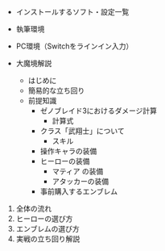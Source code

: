 - インストールするソフト・設定一覧
- 執筆環境
- PC環境（Switchをラインイン入力）

- 大魔境解説
  - はじめに
  - 簡易的な立ち回り
  - 前提知識
    - ゼノブレイド3におけるダメージ計算
      - 計算式
    - クラス「武翔士」について
        - スキル
    - 操作キャラの装備
    - ヒーローの装備
      - マティア の装備
      - アタッカーの装備
    - 事前購入するエンブレム
1. 全体の流れ
2. ヒーローの選び方
3. エンブレムの選び方
4.  実戦の立ち回り解説

